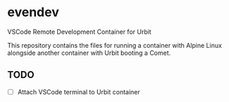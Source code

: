 # evendev
VSCode Remote Development Container for Urbit

This repository contains the files for running a container with Alpine Linux alongside another container with Urbit booting a Comet.

## TODO
 - [ ] Attach VSCode terminal to Urbit container
